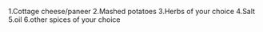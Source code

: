 1.Cottage cheese/paneer
2.Mashed potatoes
3.Herbs of your choice
4.Salt
5.oil
6.other spices of your choice
